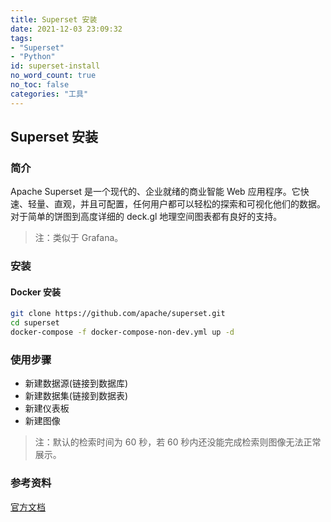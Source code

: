 ```yaml
---
title: Superset 安装
date: 2021-12-03 23:09:32
tags:
- "Superset"
- "Python"
id: superset-install
no_word_count: true
no_toc: false
categories: "工具"
---
```


## Superset 安装

### 简介

Apache Superset 是一个现代的、企业就绪的商业智能 Web 应用程序。它快速、轻量、直观，并且可配置，任何用户都可以轻松的探索和可视化他们的数据。对于简单的饼图到高度详细的 deck.gl 地理空间图表都有良好的支持。

> 注：类似于 Grafana。

### 安装

#### Docker 安装

```bash
git clone https://github.com/apache/superset.git
cd superset
docker-compose -f docker-compose-non-dev.yml up -d
```

### 使用步骤

- 新建数据源(链接到数据库)
- 新建数据集(链接到数据表)
- 新建仪表板
- 新建图像

> 注：默认的检索时间为 60 秒，若 60 秒内还没能完成检索则图像无法正常展示。

### 参考资料

[官方文档](https://superset.apache.org/docs/intro)
